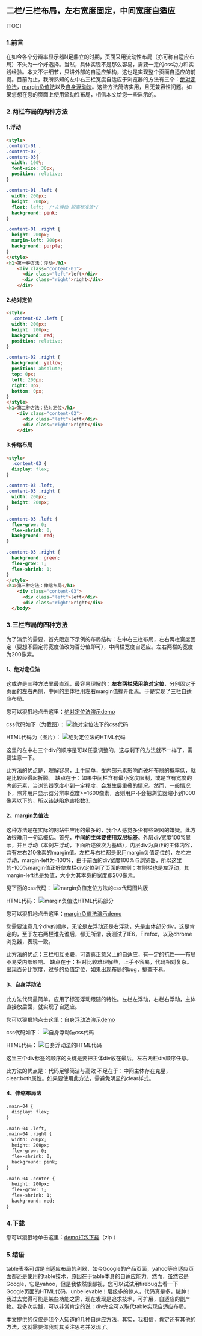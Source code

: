 ## 二栏/三栏布局，左右宽度固定，中间宽度自适应

[TOC]

### 1.前言

在如今各个分辨率显示器N足鼎立的时期，页面采用流动性布局（亦可称自适应布局）不失为一个好选择。当然，具体实现不是那么容易，需要一定的css功力和实践经验。本文不讲细节，只讲外部的自适应架构，这也是实现整个页面自适应的前提。目前为止，我所熟知的左中右三栏宽度自适应于浏览器的方法有三个：[绝对定位法](http://www.zhangxinxu.com/wordpress/2009/11/%E6%88%91%E7%86%9F%E7%9F%A5%E7%9A%84%E4%B8%89%E7%A7%8D%E4%B8%89%E6%A0%8F%E7%BD%91%E9%A1%B5%E5%AE%BD%E5%BA%A6%E8%87%AA%E9%80%82%E5%BA%94%E5%B8%83%E5%B1%80%E6%96%B9%E6%B3%95/#m1)，[margin负值法](http://www.zhangxinxu.com/wordpress/2009/11/%E6%88%91%E7%86%9F%E7%9F%A5%E7%9A%84%E4%B8%89%E7%A7%8D%E4%B8%89%E6%A0%8F%E7%BD%91%E9%A1%B5%E5%AE%BD%E5%BA%A6%E8%87%AA%E9%80%82%E5%BA%94%E5%B8%83%E5%B1%80%E6%96%B9%E6%B3%95/#m2)以及[自身浮动法](http://www.zhangxinxu.com/wordpress/2009/11/%E6%88%91%E7%86%9F%E7%9F%A5%E7%9A%84%E4%B8%89%E7%A7%8D%E4%B8%89%E6%A0%8F%E7%BD%91%E9%A1%B5%E5%AE%BD%E5%BA%A6%E8%87%AA%E9%80%82%E5%BA%94%E5%B8%83%E5%B1%80%E6%96%B9%E6%B3%95/#m3)。这些方法简洁实用，且无兼容性问题。如果您想在您的页面上使用流动性布局，相信本文给您一些启示的。

### 2.两栏布局的两种方法

#### 1.浮动

```html
<style>
.content-01 ,
.content-02 ,
.content-03{
  width: 100%;
  font-size: 30px;
  position: relative;
}

.content-01 .left {
  width: 200px;
  height: 200px;
  float: left;	/*左浮动 脱离标准流*/
  background: pink;
}

.content-01 .right {
  height: 200px;
  margin-left: 200px;
  background: purple;
}
</style>
<h1>第一种方法：浮动</h1>
    <div class="content-01">
      <div class="left">left</div>
      <div class="right">right</div>
    </div>
```

#### 2.绝对定位

```html
<style>
  .content-02 .left {
  width: 200px;
  height: 200px;
  background: red;
  position: relative;
}

.content-02 .right {
  background: yellow;
  position: absolute;
  top: 0px;
  left: 200px;
  right: 0px;
  bottom: 0px;
}
</style>
<h1>第二种方法：绝对定位</h1>
    <div class="content-02">
      <div class="left">left</div>
      <div class="right">right</div>
    </div>
```

#### 3.伸缩布局

```html
<style>
  .content-03 {
  display: flex;
}

.content-03 .left,
.content-03 .right {
  width: 200px;
  height: 200px;
}

.content-03 .left {
  flex-grow: 0;
  flex-shrink: 0;
  background: red;
}

.content-03 .right {
  background: green;
  flex-grow: 1;
  flex-shrink: 1;
}
</style>
<h1>第三种方法：伸缩布局</h1>
    <div class="content-03">
      <div class="left">left</div>
      <div class="right">right</div>
  </body>
```

### 3.三栏布局的四种方法

为了演示的需要，首先限定下示例的布局结构：左中右三栏布局，左右两栏宽度固定（要想不固定将宽度值改为百分值即可），中间栏宽度自适应。左右两栏的宽度为200像素。

#### 1、绝对定位法

这或许是三种方法里最直观，最容易理解的：**左右两栏采用绝对定位**，分别固定于页面的左右两侧，中间的主体栏用左右margin值撑开距离。于是实现了三栏自适应布局。

您可以狠狠地点击这里：[绝对定位法演示demo](http://www.zhangxinxu.com/study/200911/three-column-width-auto-1.html)

css代码如下（为截图）：
![绝对定位法下的css代码](http://image.zhangxinxu.com/image/blog/200911/2009-11-17_192909.png)

HTML代码为（图片）：
![绝对定位法的HTML代码](http://image.zhangxinxu.com/image/blog/200911/2009-11-17_192929.png)

这里的左中右三个div的顺序是可以任意调整的，这与剩下的方法就不一样了，需要注意一下。

此方法的优点是，理解容易，上手简单，受内部元素影响而破坏布局的概率低，就是比较经得起折腾。
缺点在于：如果中间栏含有最小宽度限制，或是含有宽度的内部元素，当浏览器宽度小到一定程度，会发生层重叠的情况。然而，一般情况下，除非用户显示器分辨率宽度>=1600像素，否则用户不会把浏览器缩小到1000像素以下的，所以该缺陷危害指数3.

#### 2、margin负值法

这种方法是在实际的网站中应用的最多的，我个人感觉多少有些跟风的嫌疑。此方法很难用一句话概括。首先，**中间的主体要使用双层标签**。外层div宽度100%显示，并且浮动（本例左浮动，下面所述依次为基础），内层div为真正的主体内容，含有左右210像素的margin值。左栏与右栏都是采用margin负值定位的，左栏左浮动，margin-left为-100%，由于前面的div宽度100%与浏览器，所以这里的-100%margin值正好使左栏div定位到了页面的左侧；右侧栏也是左浮动，其margin-left也是负值，大小为其本身的宽度即200像素。

见下面的css代码：
![margin负值定位方法的css代码图片版](http://image.zhangxinxu.com/image/blog/200911/2009-11-17_194544.png)

HTML代码：
![margin负值法HTML代码部分](http://image.zhangxinxu.com/image/blog/200911/2009-11-17_194614.png)

您可以狠狠地点击这里：[margin负值法演示demo](http://www.zhangxinxu.com/study/200911/three-column-width-auto-2.html)

您需要注意几个div的顺序，无论是左浮动还是右浮动，先是主体部分div，这是肯定的，至于左右两栏谁先谁后，都无所谓，我测试了IE6，Firefox，以及chrome浏览器，表现一致。

此方法的优点：三栏相互关联，可谓真正意义上的自适应，有一定的抗性——布局不易受内部影响。
缺点在于：相对比较难理解些，上手不容易，代码相对复杂。出现百分比宽度，过多的负值定位，如果出现布局的bug，排查不易。

#### 3、自身浮动法

此方法代码最简单。应用了标签浮动跟随的特性。左栏左浮动，右栏右浮动，主体直接放后面，就实现了自适应。

您可以狠狠地点击这里：[自身浮动法演示demo](http://www.zhangxinxu.com/study/200911/three-column-width-auto-3.html)

css代码如下：
![自身浮动法css代码](http://image.zhangxinxu.com/image/blog/200911/2009-11-17_201133.png)

HTML代码：
![自身浮动法的HTML代码](http://image.zhangxinxu.com/image/blog/200911/2009-11-17_201152.png)

这里三个div标签的顺序的关键是要把主体div放在最后，左右两栏div顺序任意。

此方法的优点是：代码足够简洁与高效
不足在于：中间主体存在克星，clear:both属性。如果要使用此方法，需避免明显的clear样式。

#### 4、伸缩布局法

```html
.main-04 {
  display: flex;
}

.main-04 .left,
.main-04 .right {
  width: 200px;
  height: 200px;
  flex-grow: 0;
  flex-shrink: 0;
  background: pink;
}

.main-04 .center {
  height: 200px;
  flex-grow: 1;
  flex-shrink: 1;
  background: red;
}
```

### 4.下载

您可以狠狠地单击这里：[demo打包下载](http://www.zhangxinxu.com/study/down/three_column_width_auto.zip)（zip ）

### 5.结语

table表格可谓是自适应布局的利器，如今Google的产品页面，yahoo等自适应页面都还是使用的table技术，原因在于table本身的自适应能力。然而，虽然它是Google，它是yahoo，但是我依然很鄙视，您可以试试用firebug去看一下Google页面的HTML代码，unbelievable！层级多的惊人，代码真是多，臃肿！我过去觉得可能是某些功能之需，现在发现是追求技术，可扩展，自适应的副产物。我多次实践，可以非常肯定的说：div完全可以取代table实现自适应布局。

本文提供的仅仅是我个人知道的几种自适应方法，其实，我相信，肯定还有其他的方法，这就需要你我对其关注思考并发现了。
